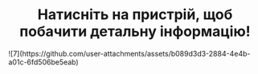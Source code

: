 <h1 align="center">Натисніть на пристрій, щоб побачити детальну інформацію!</h1>
![7](https://github.com/user-attachments/assets/b089d3d3-2884-4e4b-a01c-6fd506be5eab)
